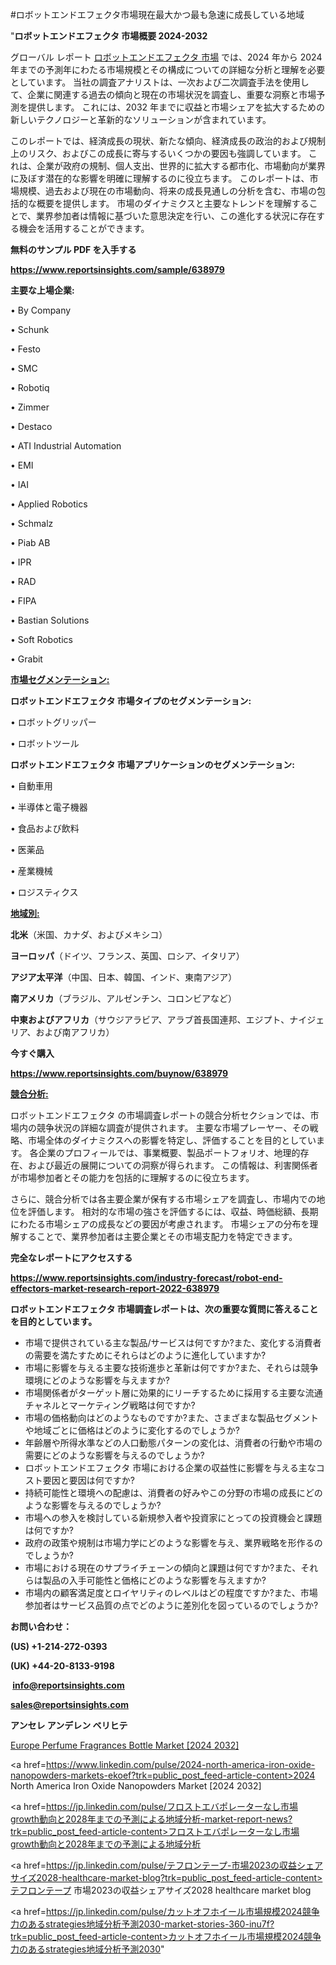 #ロボットエンドエフェクタ市場現在最大かつ最も急速に成長している地域

"<strong>ロボットエンドエフェクタ 市場概要 2024-2032</strong>

グローバル レポート <a href=https://www.reportsinsights.com/sample/638979>ロボットエンドエフェクタ 市場</a> では、2024 年から 2024 年までの予測年にわたる市場規模とその構成についての詳細な分析と理解を必要としています。 当社の調査アナリストは、一次および二次調査手法を使用して、企業に関連する過去の傾向と現在の市場状況を調査し、重要な洞察と市場予測を提供します。 これには、2032 年までに収益と市場シェアを拡大​​するための新しいテクノロジーと革新的なソリューションが含まれています。

このレポートでは、経済成長の現状、新たな傾向、経済成長の政治的および規制上のリスク、およびこの成長に寄与するいくつかの要因も強調しています。 これは、企業が政府の規制、個人支出、世界的に拡大する都市化、市場動向が業界に及ぼす潜在的な影響を明確に理解するのに役立ちます。 このレポートは、市場規模、過去および現在の市場動向、将来の成長見通しの分析を含む、市場の包括的な概要を提供します。 市場のダイナミクスと主要なトレンドを理解することで、業界参加者は情報に基づいた意思決定を行い、この進化する状況に存在する機会を活用することができます。

<strong><b>無料のサンプル PDF を入手する</b></strong>

<a href=https://www.reportsinsights.com/sample/638979><strong><u>https://www.reportsinsights.com/sample/638979</u></strong></a>

<strong>主要な上場企業:</strong>

• By Company

• Schunk

• Festo

• SMC

• Robotiq

• Zimmer

• Destaco

• ATI Industrial Automation

• EMI

• IAI

• Applied Robotics

• Schmalz

• Piab AB

• IPR

• RAD

• FIPA

• Bastian Solutions

• Soft Robotics

• Grabit

<strong><u>市場セグメンテーション</u></strong><strong><u>:</u></strong>

<strong>ロボットエンドエフェクタ 市場タイプのセグメンテーション:</strong>

• ロボットグリッパー

• ロボットツール

<strong>ロボットエンドエフェクタ 市場アプリケーションのセグメンテーション:</strong>

• 自動車用

• 半導体と電子機器

• 食品および飲料

• 医薬品

• 産業機械

• ロジスティクス

<strong><u>地域別</u></strong><strong><u>:</u></strong>

<strong>北米</strong>（米国、カナダ、およびメキシコ）

<strong>ヨーロッパ</strong>（ドイツ、フランス、英国、ロシア、イタリア）

<strong>アジア太平洋</strong>（中国、日本、韓国、インド、東南アジア）

<strong>南アメリカ</strong>（ブラジル、アルゼンチン、コロンビアなど）

<strong>中東およびアフリカ</strong>（サウジアラビア、アラブ首長国連邦、エジプト、ナイジェリア、および南アフリカ）

<strong>今すぐ購入</strong>

<a href=https://www.reportsinsights.com/buynow/638979><strong><u>https://www.reportsinsights.com/buynow/638979</u></strong></a>

<strong><u>競合分析:</u></strong>

ロボットエンドエフェクタ の市場調査レポートの競合分析セクションでは、市場内の競争状況の詳細な調査が提供されます。 主要な市場プレーヤー、その戦略、市場全体のダイナミクスへの影響を特定し、評価することを目的としています。 各企業のプロフィールでは、事業概要、製品ポートフォリオ、地理的存在、および最近の展開についての洞察が得られます。 この情報は、利害関係者が市場参加者とその能力を包括的に理解するのに役立ちます。

さらに、競合分析では各主要企業が保有する市場シェアを調査し、市場内での地位を評価します。 相対的な市場の強さを評価するには、収益、時価総額、長期にわたる市場シェアの成長などの要因が考慮されます。 市場シェアの分布を理解することで、業界参加者は主要企業とその市場支配力を特定できます。

<strong>完全なレポートにアクセスする</strong>

<a href=https://www.reportsinsights.com/industry-forecast/robot-end-effectors-market-research-report-2022-638979><strong><u><b>https://www.reportsinsights.com/industry-forecast/robot-end-effectors-market-research-report-2022-638979</b></u></strong></a>

<strong><b>ロボットエンドエフェクタ 市場調査レポートは、次の重要な質問に答えることを目的としています。</b></strong>
<ul>
  <li>市場で提供されている主な製品/サービスは何ですか?また、変化する消費者の需要を満たすためにそれらはどのように進化していますか?</li>
  <li>市場に影響を与える主要な技術進歩と革新は何ですか?また、それらは競争環境にどのような影響を与えますか?</li>
  <li>市場関係者がターゲット層に効果的にリーチするために採用する主要な流通チャネルとマーケティング戦略は何ですか?</li>
  <li>市場の価格動向はどのようなものですか?また、さまざまな製品セグメントや地域ごとに価格はどのように変化するのでしょうか?</li>
  <li>年齢層や所得水準などの人口動態パターンの変化は、消費者の行動や市場の需要にどのような影響を与えるのでしょうか?</li>
  <li>ロボットエンドエフェクタ 市場における企業の収益性に影響を与える主なコスト要因と要因は何ですか?</li>
  <li>持続可能性と環境への配慮は、消費者の好みやこの分野の市場の成長にどのような影響を与えるのでしょうか?</li>
  <li>市場への参入を検討している新規参入者や投資家にとっての投資機会と課題は何ですか?</li>
  <li>政府の政策や規制は市場力学にどのような影響を与え、業界戦略を形作るのでしょうか?</li>
  <li>市場における現在のサプライチェーンの傾向と課題は何ですか?また、それらは製品の入手可能性と価格にどのような影響を与えますか?</li>
  <li>市場内の顧客満足度とロイヤリティのレベルはどの程度ですか?また、市場参加者はサービス品質の点でどのように差別化を図っているのでしょうか?</li>
</ul>
<strong>お問い合わせ：</strong>

<strong>(US) +1-214-272-0393</strong>

<strong>(UK) +44-20-8133-9198</strong>

<strong> </strong><a href=info@reportsinsights.com><strong><u>info@reportsinsights.com</u></strong></a>

<a href=sales@reportsinsights.com><strong><u>sales@reportsinsights.com</u></strong></a>

<strong>アンセレ アンデレン ベリヒテ</strong>

<a href=https://www.linkedin.com/pulse/europe-perfume-fragrances-bottle-markets-2024-ds5wf/>Europe Perfume Fragrances Bottle Market [2024 2032]</a>

<a href=https://www.linkedin.com/pulse/2024-north-america-iron-oxide-nanopowders-markets-ekoef?trk=public_post_feed-article-content>2024 North America Iron Oxide Nanopowders Market [2024 2032]</a>

<a href=https://jp.linkedin.com/pulse/フロストエバポレーターなし市場growth動向と2028年までの予測による地域分析-market-report-news?trk=public_post_feed-article-content>フロストエバポレーターなし市場growth動向と2028年までの予測による地域分析</a>

<a href=https://jp.linkedin.com/pulse/テフロンテープ-市場2023の収益シェアサイズ2028-healthcare-market-blog?trk=public_post_feed-article-content>テフロンテープ 市場2023の収益シェアサイズ2028 healthcare market blog</a>

<a href=https://jp.linkedin.com/pulse/カットオフホイール市場規模2024競争力のあるstrategies地域分析予測2030-market-stories-360-inu7f?trk=public_post_feed-article-content>カットオフホイール市場規模2024競争力のあるstrategies地域分析予測2030</a>"
